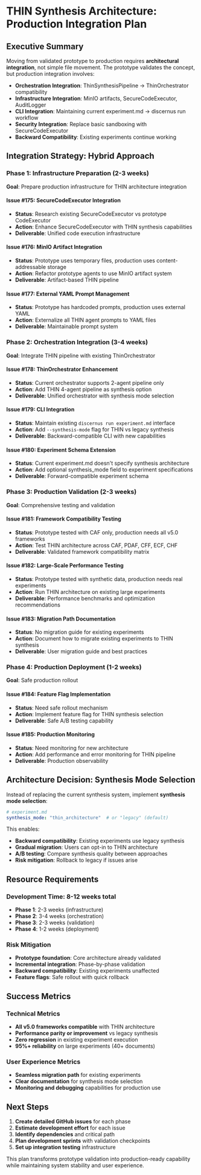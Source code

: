 # THIN Synthesis Architecture: Production Integration Plan

## Executive Summary

Moving from validated prototype to production requires **architectural integration**, not simple file movement. The prototype validates the concept, but production integration involves:

- **Orchestration Integration**: ThinSynthesisPipeline → ThinOrchestrator compatibility
- **Infrastructure Integration**: MinIO artifacts, SecureCodeExecutor, AuditLogger
- **CLI Integration**: Maintaining current experiment.md → discernus run workflow  
- **Security Integration**: Replace basic sandboxing with SecureCodeExecutor
- **Backward Compatibility**: Existing experiments continue working

## Integration Strategy: Hybrid Approach

### Phase 1: Infrastructure Preparation (2-3 weeks)
**Goal**: Prepare production infrastructure for THIN architecture integration

#### Issue #175: SecureCodeExecutor Integration
- **Status**: Research existing SecureCodeExecutor vs prototype CodeExecutor
- **Action**: Enhance SecureCodeExecutor with THIN synthesis capabilities
- **Deliverable**: Unified code execution infrastructure

#### Issue #176: MinIO Artifact Integration  
- **Status**: Prototype uses temporary files, production uses content-addressable storage
- **Action**: Refactor prototype agents to use MinIO artifact system
- **Deliverable**: Artifact-based THIN pipeline

#### Issue #177: External YAML Prompt Management
- **Status**: Prototype has hardcoded prompts, production uses external YAML
- **Action**: Externalize all THIN agent prompts to YAML files
- **Deliverable**: Maintainable prompt system

### Phase 2: Orchestration Integration (3-4 weeks)
**Goal**: Integrate THIN pipeline with existing ThinOrchestrator

#### Issue #178: ThinOrchestrator Enhancement
- **Status**: Current orchestrator supports 2-agent pipeline only
- **Action**: Add THIN 4-agent pipeline as synthesis option
- **Deliverable**: Unified orchestrator with synthesis mode selection

#### Issue #179: CLI Integration
- **Status**: Maintain existing `discernus run experiment.md` interface
- **Action**: Add `--synthesis-mode` flag for THIN vs legacy synthesis
- **Deliverable**: Backward-compatible CLI with new capabilities

#### Issue #180: Experiment Schema Extension
- **Status**: Current experiment.md doesn't specify synthesis architecture
- **Action**: Add optional synthesis_mode field to experiment specifications
- **Deliverable**: Forward-compatible experiment schema

### Phase 3: Production Validation (2-3 weeks)
**Goal**: Comprehensive testing and validation

#### Issue #181: Framework Compatibility Testing
- **Status**: Prototype tested with CAF only, production needs all v5.0 frameworks
- **Action**: Test THIN architecture across CAF, PDAF, CFF, ECF, CHF
- **Deliverable**: Validated framework compatibility matrix

#### Issue #182: Large-Scale Performance Testing
- **Status**: Prototype tested with synthetic data, production needs real experiments
- **Action**: Run THIN architecture on existing large experiments
- **Deliverable**: Performance benchmarks and optimization recommendations

#### Issue #183: Migration Path Documentation
- **Status**: No migration guide for existing experiments
- **Action**: Document how to migrate existing experiments to THIN synthesis
- **Deliverable**: User migration guide and best practices

### Phase 4: Production Deployment (1-2 weeks)
**Goal**: Safe production rollout

#### Issue #184: Feature Flag Implementation
- **Status**: Need safe rollout mechanism
- **Action**: Implement feature flag for THIN synthesis selection
- **Deliverable**: Safe A/B testing capability

#### Issue #185: Production Monitoring
- **Status**: Need monitoring for new architecture
- **Action**: Add performance and error monitoring for THIN pipeline
- **Deliverable**: Production observability

## Architecture Decision: Synthesis Mode Selection

Instead of replacing the current synthesis system, implement **synthesis mode selection**:

```yaml
# experiment.md
synthesis_mode: "thin_architecture"  # or "legacy" (default)
```

This enables:
- **Backward compatibility**: Existing experiments use legacy synthesis
- **Gradual migration**: Users can opt-in to THIN architecture
- **A/B testing**: Compare synthesis quality between approaches
- **Risk mitigation**: Rollback to legacy if issues arise

## Resource Requirements

### Development Time: 8-12 weeks total
- **Phase 1**: 2-3 weeks (infrastructure)
- **Phase 2**: 3-4 weeks (orchestration) 
- **Phase 3**: 2-3 weeks (validation)
- **Phase 4**: 1-2 weeks (deployment)

### Risk Mitigation
- **Prototype foundation**: Core architecture already validated
- **Incremental integration**: Phase-by-phase validation
- **Backward compatibility**: Existing experiments unaffected
- **Feature flags**: Safe rollout with quick rollback

## Success Metrics

### Technical Metrics
- **All v5.0 frameworks compatible** with THIN architecture
- **Performance parity or improvement** vs legacy synthesis
- **Zero regression** in existing experiment execution
- **95%+ reliability** on large experiments (40+ documents)

### User Experience Metrics  
- **Seamless migration path** for existing experiments
- **Clear documentation** for synthesis mode selection
- **Monitoring and debugging** capabilities for production use

## Next Steps

1. **Create detailed GitHub issues** for each phase
2. **Estimate development effort** for each issue
3. **Identify dependencies** and critical path
4. **Plan development sprints** with validation checkpoints
5. **Set up integration testing** infrastructure

This plan transforms prototype validation into production-ready capability while maintaining system stability and user experience.
